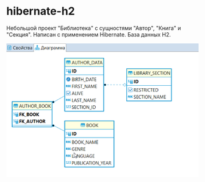 # hibernate-h2
 Небольшой проект "Библиотека" с сущностями "Автор", "Книга" и "Секция". Написан с применением Hibernate. База данных H2.
 
 ![диаграмма](диаграмма.png)
